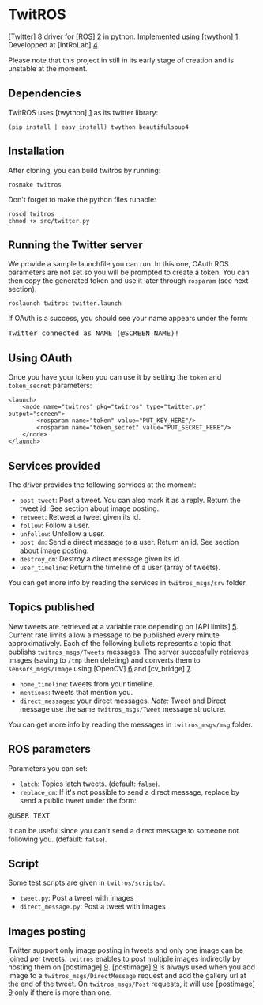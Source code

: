 TwitROS
=======

[Twitter] [8] driver for [ROS] [2] in python.
Implemented using [twython] [1]. 
Developped at [IntRoLab] [4].

Please note that this project in still in its early stage of creation and 
is unstable at the moment.

Dependencies
---

TwitROS uses [twython] [1] as its twitter library:

    (pip install | easy_install) twython beautifulsoup4

Installation
---

After cloning, you can build twitros by running:

    rosmake twitros

Don't forget to make the python files runable:
    
    roscd twitros
    chmod +x src/twitter.py

Running the Twitter server
---

We provide a sample launchfile you can run. In this one, OAuth ROS 
parameters are not set so you will be prompted to create a token.
You can then copy the generated token and use it later through `rosparam`
(see next section).

    roslaunch twitros twitter.launch
    
If OAuth is a success, you should see your name appears under the form:
<pre>Twitter connected as NAME (@SCREEN_NAME)!</pre>

Using OAuth
---

Once you have your token you can use it by setting the `token` 
and `token_secret` parameters:

<pre><code>&lt;launch>
    &lt;node name="twitros" pkg="twitros" type="twitter.py" output="screen">
        &lt;rosparam name="token" value="PUT_KEY_HERE"/>
        &lt;rosparam name="token_secret" value="PUT_SECRET_HERE"/>
	&lt;/node>
&lt;/launch></code></pre>

Services provided
---

The driver provides the following services at the moment:

* `post_tweet`: Post a tweet. You can also mark it as a reply. Return the
tweet id. See section about image posting.
* `retweet`: Retweet a tweet given its id.
* `follow`: Follow a user.
* `unfollow`: Unfollow a user.
* `post_dm`: Send a direct message to a user. Return an id. 
See section about image posting.
* `destroy_dm`: Destroy a direct message given its id.
* `user_timeline`: Return the timeline of a user (array of tweets).

You can get more info by reading the services in `twitros_msgs/srv` folder.

Topics published
---

New tweets are retrieved at a variable rate depending on [API limits] [5].
Current rate limits allow a message to be published every minute 
approximatively.
Each of the following bullets represents a topic that publishs 
`twitros_msgs/Tweets` messages.
The server succesfully retrieves images (saving to `/tmp` then deleting) 
and converts them to `sensors_msgs/Image` using [OpenCV] [6] 
and [cv_bridge] [7].

* `home_timeline`: tweets from your timeline.
* `mentions`: tweets that mention you.
* `direct_messages`: your direct messages. *Note:* Tweet and Direct message 
use the same `twitros_msgs/Tweet` message structure.

You can get more info by reading the messages in `twitros_msgs/msg` folder.

ROS parameters
---
Parameters you can set:

* `latch`: Topics latch tweets. (default: <code>false</code>).
* `replace_dm`: If it's not possible to send a direct message, replace by
send a public tweet under the form:
<pre>@USER TEXT</pre> 
It can be useful since you can't send a direct message to someone not 
following you. (default: <code>false</code>).

Script
---
Some test scripts are given in `twitros/scripts/`.

* `tweet.py`: Post a tweet with images
* `direct_message.py`: Post a tweet with images

Images posting
---
Twitter support only image posting in tweets and only one image can be 
joined per tweets. `twitros` enables to post multiple images indirectly 
by hosting them on [postimage] [9]. [postimage] [9] is always used when
you add image to a `twitros_msgs/DirectMessage` request and add the
gallery url at the end of the tweet. On `twitros_msgs/Post` requests,
it will use [postimage] [9] only if there is more than one.

[1]: https://github.com/ryanmcgrath/twython "Twython"
[2]: http://ros.org "ROS"
[3]: http://www.pip-installer.org "pip"
[4]: http://introlab.3it.usherbrooke.ca "Introlab"
[5]: https://dev.twitter.com/docs/rate-limiting/1.1 "Twitter rate limiting"
[6]: http://opencv.willowgarage.com/documentation/python/reading_and_writing_images_and_video.html "OpenCV python Load/Save"
[7]: https://ros.org/wiki/cv_bridge "cv_bridge wiki"
[8]: http://twitter.com "Twitter"
[9]: http://postimage.org "PostImage, free image hosting."
